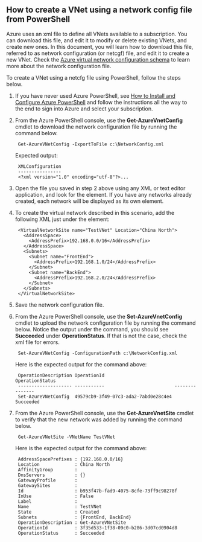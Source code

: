 ## How to create a VNet using a network config file from PowerShell
Azure uses an xml file to define all VNets available to a subscription. You can download this file, and edit it to modify or delete existing VNets, and create new ones. In this document, you will learn how to download this file, referred to as network configuration (or netcgf) file, and edit it to create a new VNet. Check the [Azure virtual network configuration schema](https://msdn.microsoft.com/zh-cn/library/azure/jj157100.aspx) to learn more about the network configuration file.

To create a VNet using a netcfg file using PowerShell, follow the steps below.

1. If you have never used Azure PowerShell, see [How to Install and Configure Azure PowerShell](https://docs.microsoft.com/powershell/azureps-cmdlets-docs) and follow the instructions all the way to the end to sign into Azure and select your subscription.
2. From the Azure PowerShell console, use the **Get-AzureVnetConfig** cmdlet to download the network configuration file by running the command below. 
   
        Get-AzureVNetConfig -ExportToFile c:\NetworkConfig.xml
   
    Expected output:
   
        XMLConfiguration                                                                                                     
        ----------------                                                                                                     
        <?xml version="1.0" encoding="utf-8"?>...  
3. Open the file you saved in step 2 above using any XML or text editor application, and look for the **<VirtualNetworkSites>** element. If you have any networks already created, each network will be displayed as its own **<VirtualNetworkSite>** element.
4. To create the virtual network described in this scenario, add the following XML just under the **<VirtualNetworkSites>** element:
   
        <VirtualNetworkSite name="TestVNet" Location="China North">
          <AddressSpace>
            <AddressPrefix>192.168.0.0/16</AddressPrefix>
          </AddressSpace>
          <Subnets>
            <Subnet name="FrontEnd">
              <AddressPrefix>192.168.1.0/24</AddressPrefix>
            </Subnet>
            <Subnet name="BackEnd">
              <AddressPrefix>192.168.2.0/24</AddressPrefix>
            </Subnet>
          </Subnets>
        </VirtualNetworkSite>
5. Save the network configuration file.
6. From the Azure PowerShell console, use the **Set-AzureVnetConfig** cmdlet to upload the network configuration file by running the command below. Notice the output under the command, you should see **Succeeded** under **OperationStatus**. If that is not the case, check the xml file for errors.
   
        Set-AzureVNetConfig -ConfigurationPath c:\NetworkConfig.xml
   
    Here is the expected output for the command above:
   
        OperationDescription OperationId                          OperationStatus
        -------------------- -----------                          ---------------
        Set-AzureVNetConfig  49579cb9-3f49-07c3-ada2-7abd0e28c4e4 Succeeded 
7. From the Azure PowerShell console, use the **Get-AzureVnetSite** cmdlet to verify that the new network was added by running the command below. 
   
        Get-AzureVNetSite -VNetName TestVNet
   
    Here is the expected output for the command above:
   
        AddressSpacePrefixes : {192.168.0.0/16}
        Location             : China North
        AffinityGroup        : 
        DnsServers           : {}
        GatewayProfile       : 
        GatewaySites         : 
        Id                   : b953f47b-fad9-4075-8cfe-73ff9c98278f
        InUse                : False
        Label                : 
        Name                 : TestVNet
        State                : Created
        Subnets              : {FrontEnd, BackEnd}
        OperationDescription : Get-AzureVNetSite
        OperationId          : 3f35d533-1f38-09c0-b286-3d07cd0904d8
        OperationStatus      : Succeeded